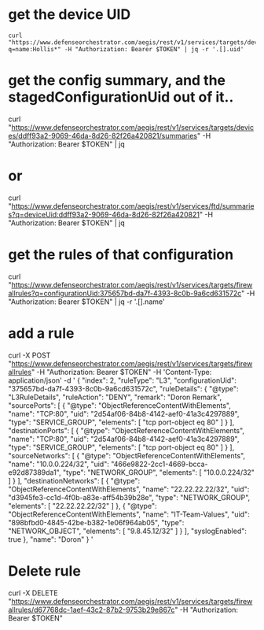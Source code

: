 # get the device UID
```
curl "https://www.defenseorchestrator.com/aegis/rest/v1/services/targets/devices?q=name:Hollis*" -H "Authorization: Bearer $TOKEN" | jq -r '.[].uid'
```

# get the config summary, and the stagedConfigurationUid out of it..
curl "https://www.defenseorchestrator.com/aegis/rest/v1/services/targets/devices/ddff93a2-9069-46da-8d26-82f26a420821/summaries" -H "Authorization: Bearer $TOKEN" | jq
# or
curl "https://www.defenseorchestrator.com/aegis/rest/v1/services/ftd/summaries?q=deviceUid:ddff93a2-9069-46da-8d26-82f26a420821" -H "Authorization: Bearer $TOKEN" | jq 

# get the rules of that configuration
curl "https://www.defenseorchestrator.com/aegis/rest/v1/services/targets/firewallrules?q=configurationUid:375657bd-da7f-4393-8c0b-9a6cd631572c" -H "Authorization: Bearer $TOKEN" | jq -r '.[].name'

# add a rule
curl -X POST "https://www.defenseorchestrator.com/aegis/rest/v1/services/targets/firewallrules" -H "Authorization: Bearer $TOKEN" -H 'Content-Type: application/json' -d '
{
    "index": 2,
    "ruleType": "L3",
    "configurationUid": "375657bd-da7f-4393-8c0b-9a6cd631572c",
    "ruleDetails": {
        "@type": "L3RuleDetails",
        "ruleAction": "DENY",
        "remark": "Doron Remark",
        "sourcePorts": [
            {
              "@type": "ObjectReferenceContentWithElements",
              "name": "TCP:80",
              "uid": "2d54af06-84b8-4142-aef0-41a3c4297889",
              "type": "SERVICE_GROUP",
              "elements": [
                "tcp port-object eq 80"
              ]
            }
          ],
          "destinationPorts": [
            {
              "@type": "ObjectReferenceContentWithElements",
              "name": "TCP:80",
              "uid": "2d54af06-84b8-4142-aef0-41a3c4297889",
              "type": "SERVICE_GROUP",
              "elements": [
                "tcp port-object eq 80"
              ]
            }
          ],
          "sourceNetworks": [
            {
              "@type": "ObjectReferenceContentWithElements",
              "name": "10.0.0.224/32",
              "uid": "466e9822-2cc1-4669-bcca-e92d87389da1",
              "type": "NETWORK_GROUP",
              "elements": [
                "10.0.0.224/32"
              ]
            }
          ],
          "destinationNetworks": [
            {
              "@type": "ObjectReferenceContentWithElements",
              "name": "22.22.22.22/32",
              "uid": "d3945fe3-cc1d-4f0b-a83e-aff54b39b28e",
              "type": "NETWORK_GROUP",
              "elements": [
                "22.22.22.22/32"
              ]
            },
            {
              "@type": "ObjectReferenceContentWithElements",
              "name": "IT-Team-Values",
              "uid": "898bfbd0-4845-42be-b382-1e06f964ab05",
              "type": "NETWORK_OBJECT",
              "elements": [
                "9.8.45.12/32"
              ]
            }
          ],
          "syslogEnabled": true
        },
    "name": "Doron"
}
'

# Delete rule
curl -X DELETE "https://www.defenseorchestrator.com/aegis/rest/v1/services/targets/firewallrules/d67768dc-1aef-43c2-87b2-9753b29e867c" -H "Authorization: Bearer $TOKEN" 


